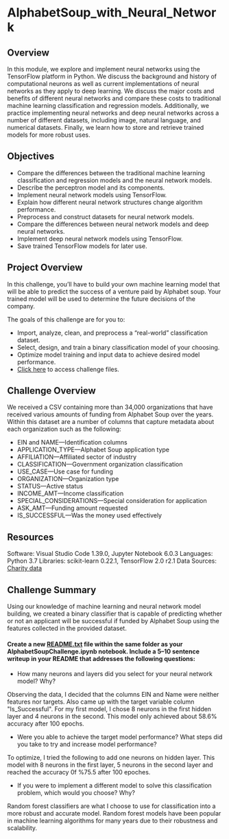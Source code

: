 # AlphabetSoup_with_Neural_Network
## Overview
In this module, we explore and implement neural networks using the TensorFlow platform in Python. We discuss the background and history of computational neurons as well as current implementations of neural networks as they apply to deep learning. We discuss the major costs and benefits of different neural networks and compare these costs to traditional machine learning classification and regression models. Additionally, we practice implementing neural networks and deep neural networks across a number of different datasets, including image, natural language, and numerical datasets. Finally, we learn how to store and retrieve trained models for more robust uses.

## Objectives
-	Compare the differences between the traditional machine learning classification and regression models and the neural network models.
-	Describe the perceptron model and its components.
-	Implement neural network models using TensorFlow.
- Explain how different neural network structures change algorithm performance.
-	Preprocess and construct datasets for neural network models.
-	Compare the differences between neural network models and deep neural networks.
-	Implement deep neural network models using TensorFlow.
-	Save trained TensorFlow models for later use.




## Project Overview
In this challenge, you’ll have to build your own machine learning model that will be able to predict the success of a venture paid by Alphabet soup. Your trained model will be used to determine the future decisions of the company.

The goals of this challenge are for you to:

- Import, analyze, clean, and preprocess a “real-world” classification dataset.
- Select, design, and train a binary classification model of your choosing.
- Optimize model training and input data to achieve desired model performance.
- [Click here](https://github.com/hbostanchi/AlphabetSoup_with_Neural_Network/blob/master/challenge/AlphabetSoupChallenge.ipynb) to access challenge files.


## Challenge Overview
We received a CSV containing more than 34,000 organizations that have received various amounts of funding from Alphabet Soup over the years. Within this dataset are a number of columns that capture metadata about each organization such as the following:

- EIN and NAME—Identification columns
- APPLICATION_TYPE—Alphabet Soup application type
- AFFILIATION—Affiliated sector of industry 
- CLASSIFICATION—Government organization classification
- USE_CASE—Use case for funding
- ORGANIZATION—Organization type
- STATUS—Active status
- INCOME_AMT—Income classification
- SPECIAL_CONSIDERATIONS—Special consideration for application
- ASK_AMT—Funding amount requested
- IS_SUCCESSFUL—Was the money used effectively

## Resources
Software: Visual Studio Code 1.39.0, Jupyter Notebook 6.0.3
Languages: Python 3.7
Libraries: scikit-learn 0.22.1, TensorFlow 2.0 r2.1
Data Sources:
[Charity data](https://raw.githubusercontent.com/hbostanchi/AlphabetSoup_with_Neural_Network/master/challenge/charity_data.csv)


## Challenge Summary
Using our knowledge of machine learning and neural network model building, we created a binary classifier that is capable of predicting whether or not an applicant will be successful if funded by Alphabet Soup using the features collected in the provided dataset.


#### Create a new [README.txt](https://github.com/hbostanchi/Neural_Network/blob/master/README.md) file within the same folder as your AlphabetSoupChallenge.ipynb notebook. Include a 5–10 sentence writeup in your README that addresses the following questions:

- How many neurons and layers did you select for your neural network model? Why?

Observing the data, I decided that the columns EIN and Name were neither features nor targets. 
Also came up with the target variable column "Is_Successful".
For my first model, I chose 8 neurons in the first hidden layer and 4 neurons in the second. This model only achieved about 58.6% accuracy after 100 epochs.

- Were you able to achieve the target model performance? What steps did you take to try and increase model performance? 

To optimize, I tried the following to add one neurons  on hidden layer. This model with 8 neurons in the first layer, 5 neurons in the second layer and reached the accuracy 0f %75.5 after 100 epoches.

- If you were to implement a different model to solve this classification problem, which would you choose? Why?

Random forest classifiers are what I choose to use for classification into a more robust and accurate model. 
Random forest models have been popular in machine learning algorithms for many years due to their robustness and scalability. 











